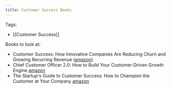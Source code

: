 ```yaml
---
title: Customer Success Books
---
```


Tags:

 - [[Customer Success]]

Books to look at:

- Customer Success: How Innovative Companies Are Reducing Churn and Growing Recurring Revenue  ([amazon](https://www.amazon.com/Customer-Success-Innovative-Companies-Recurring/dp/1119167965))
- Chief Customer Officer 2.0: How to Build Your Customer-Driven Growth Engine [amazon](https://www.amazon.com/Chief-Customer-Officer-2-0-Customer-Driven/dp/1119047609)
- The Startup's Guide to Customer Success: How to Champion the Customer at Your Company  [amazon](https://www.amazon.com/Startups-Guide-Customer-Success-Champion-ebook/dp/B07NDR49NF/)